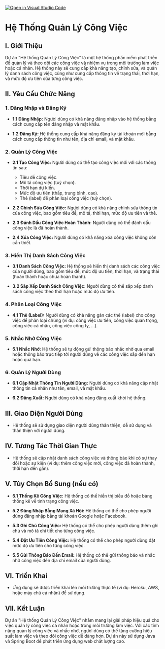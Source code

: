 [![Open in Visual Studio Code](https://classroom.github.com/assets/open-in-vscode-718a45dd9cf7e7f842a935f5ebbe5719a5e09af4491e668f4dbf3b35d5cca122.svg)](https://classroom.github.com/online_ide?assignment_repo_id=11977888&assignment_repo_type=AssignmentRepo)
# Hệ Thống Quản Lý Công Việc

## I. Giới Thiệu

Dự án "Hệ thống Quản Lý Công Việc" là một hệ thống phần mềm phát triển để quản lý và theo dõi các công việc và nhiệm vụ trong môi trường làm việc hoặc cá nhân. Hệ thống này sẽ cung cấp khả năng tạo, chỉnh sửa, và quản lý danh sách công việc, cũng như cung cấp thông tin về trạng thái, thời hạn, và mức độ ưu tiên của từng công việc.

## II. Yêu Cầu Chức Năng

### 1. Đăng Nhập và Đăng Ký

- **1.1 Đăng Nhập:** Người dùng có khả năng đăng nhập vào hệ thống bằng cách cung cấp tên đăng nhập và mật khẩu.

- **1.2 Đăng Ký:** Hệ thống cung cấp khả năng đăng ký tài khoản mới bằng cách cung cấp thông tin như tên, địa chỉ email, và mật khẩu.

### 2. Quản Lý Công Việc

- **2.1 Tạo Công Việc:** Người dùng có thể tạo công việc mới với các thông tin sau:
  - Tiêu đề công việc.
  - Mô tả công việc (tuỳ chọn).
  - Thời hạn dự kiến.
  - Mức độ ưu tiên (thấp, trung bình, cao).
  - Thẻ (label) để phân loại công việc (tuỳ chọn).

- **2.2 Chỉnh Sửa Công Việc:** Người dùng có khả năng chỉnh sửa thông tin của công việc, bao gồm tiêu đề, mô tả, thời hạn, mức độ ưu tiên và thẻ.

- **2.3 Đánh Dấu Công Việc Hoàn Thành:** Người dùng có thể đánh dấu công việc là đã hoàn thành.

- **2.4 Xóa Công Việc:** Người dùng có khả năng xóa công việc không còn cần thiết.

### 3. Hiển Thị Danh Sách Công Việc

- **3.1 Danh Sách Công Việc:** Hệ thống sẽ hiển thị danh sách các công việc của người dùng, bao gồm tiêu đề, mức độ ưu tiên, thời hạn, và trạng thái (hoàn thành hoặc chưa hoàn thành).

- **3.2 Sắp Xếp Danh Sách Công Việc:** Người dùng có thể sắp xếp danh sách công việc theo thời hạn hoặc mức độ ưu tiên.

### 4. Phân Loại Công Việc

- **4.1 Thẻ (Label):** Người dùng có khả năng gán các thẻ (label) cho công việc để phân loại chúng (ví dụ: công việc ưu tiên, công việc quan trọng, công việc cá nhân, công việc công ty, ...).

### 5. Nhắc Nhở Công Việc

- **5.1 Nhắc Nhở:** Hệ thống sẽ tự động gửi thông báo nhắc nhở qua email hoặc thông báo trực tiếp tới người dùng về các công việc sắp đến hạn hoặc quá hạn.

### 6. Quản Lý Người Dùng

- **6.1 Cập Nhật Thông Tin Người Dùng:** Người dùng có khả năng cập nhật thông tin cá nhân như tên, email, và mật khẩu.

- **6.2 Đăng Xuất:** Người dùng có khả năng đăng xuất khỏi hệ thống.

## III. Giao Diện Người Dùng

- Hệ thống sẽ sử dụng giao diện người dùng thân thiện, dễ sử dụng và thân thiện với người dùng.

## IV. Tương Tác Thời Gian Thực

- Hệ thống sẽ cập nhật danh sách công việc và thông báo khi có sự thay đổi hoặc sự kiện (ví dụ: thêm công việc mới, công việc đã hoàn thành, thời hạn đến gần).

## V. Tùy Chọn Bổ Sung (nếu có)

- **5.1 Thống Kê Công Việc:** Hệ thống có thể hiển thị biểu đồ hoặc bảng thống kê về tình trạng công việc.

- **5.2 Đăng Nhập Bằng Mạng Xã Hội:** Hệ thống có thể cho phép người dùng đăng nhập bằng tài khoản Google hoặc Facebook.

- **5.3 Ghi Chú Công Việc:** Hệ thống có thể cho phép người dùng thêm ghi chú và mô tả chi tiết cho từng công việc.

- **5.4 Đặt Ưu Tiên Công Việc:** Hệ thống có thể cho phép người dùng đặt mức độ ưu tiên cho từng công việc.

- **5.5 Gửi Thông Báo Đến Email:** Hệ thống có thể gửi thông báo và nhắc nhở công việc đến địa chỉ email của người dùng.

## VI. Triển Khai

- Ứng dụng sẽ được triển khai lên môi trường thực tế (ví dụ: Heroku, AWS, hoặc máy chủ cá nhân) để sử dụng.

## VII. Kết Luận

Dự án "Hệ thống Quản Lý Công Việc" nhằm mang lại giải pháp hiệu quả cho việc quản lý công việc cá nhân hoặc trong môi trường làm việc. Với các tính năng quản lý công việc và nhắc nhở, người dùng có thể tăng cường hiệu suất làm việc và theo dõi công việc dễ dàng hơn. Dự án này sử dụng Java và Spring Boot để phát triển ứng dụng web chất lượng cao.
